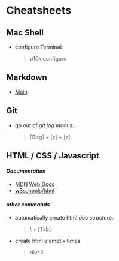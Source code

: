 # Cheatsheets

## Mac Shell

- configure Terminal:
  > p10k configure

## Markdown

- [Main](https://github.com/adam-p/markdown-here/wiki/Markdown-Cheatsheet)

## Git

- go out of _git log_ modus:
  > [Strg] + [z] + [z]

## HTML / CSS / Javascript

#### _Documentation_

- [MDN Web Docs](https://developer.mozilla.org/en-US/)
- [w3schools/html](https://www.w3schools.com/html/default.asp)

#### _other commands_

- automatically create html doc structure:

  > ! + [Tab]

- create html elemet x times:
  > div\*3
